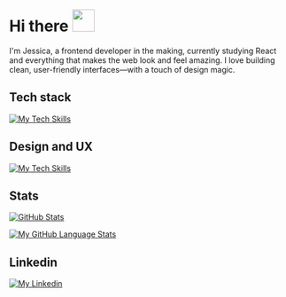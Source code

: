 # Hi there <img src="https://raw.githubusercontent.com/nixin72/nixin72/master/wave.gif" width="40">

I'm Jessica, a frontend developer in the making, currently studying React and everything that makes the web look and feel amazing. I love building clean, user-friendly interfaces—with a touch of design magic.

## Tech stack
[![My Tech Skills](https://skillicons.dev/icons?i=react,sass,vite,azure,js,ts,html,css,cs)](https://skillicons.dev)

## Design and UX
[![My Tech Skills](https://skillicons.dev/icons?i=figma,ps,ai)](https://skillicons.dev)

## Stats

[![GitHub Stats](https://github-readme-stats.vercel.app/api?username=jessicaagren&theme=react&hide_border=true&rank_icon=github)](https://github.com/jessicaagren)

[![My GitHub Language Stats](https://github-readme-stats.vercel.app/api/top-langs/?username=jessicaagren&layout=compact&langs_count=5&theme=react&hide_border=true)]()

## Linkedin

[![My Linkedin](https://skillicons.dev/icons?i=linkedin)](https://www.linkedin.com/in/jessicaagren/)


<!--
[![My GitHub Language Stats](https://github-readme-stats.vercel.app/api/top-langs/?username=jessicaagren&layout=compact&langs_count=5&theme=react&bg_color=1F222E&title_color=F85D7F&hide_border=true&icon_color=F8D866)]()

![My GitHub stats](https://github-readme-stats.vercel.app/api?username=jessicaagren&langs_count=5&theme=react&bg_color=1F222E&title_color=F85D7F&hide_border=true&icon_color=F8D866)

Here are some ideas to get you started:

- 🔭 I’m currently working on ...
- 🌱 I’m currently learning ...
- 👯 I’m looking to collaborate on ...
- 🤔 I’m looking for help with ...
- 💬 Ask me about ...
- 📫 How to reach me: ...
- 😄 Pronouns: ...
- ⚡ Fun fact: ...
-->
